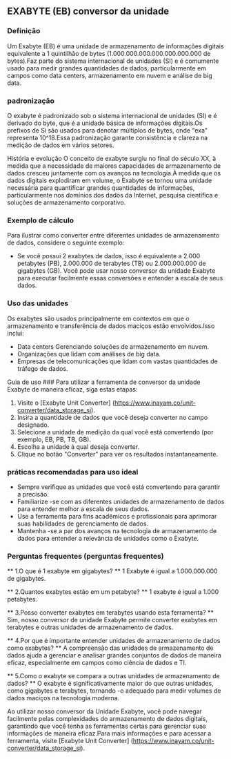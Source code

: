 ## EXABYTE (EB) conversor da unidade

### Definição
Um Exabyte (EB) é uma unidade de armazenamento de informações digitais equivalente a 1 quintilhão de bytes (1.000.000.000.000.000.000.000 de bytes).Faz parte do sistema internacional de unidades (SI) e é comumente usado para medir grandes quantidades de dados, particularmente em campos como data centers, armazenamento em nuvem e análise de big data.

### padronização
O exabyte é padronizado sob o sistema internacional de unidades (SI) e é derivado do byte, que é a unidade básica de informações digitais.Os prefixos de Si são usados ​​para denotar múltiplos de bytes, onde "exa" representa 10^18.Essa padronização garante consistência e clareza na medição de dados em vários setores.

História e evolução
O conceito de exabyte surgiu no final do século XX, à medida que a necessidade de maiores capacidades de armazenamento de dados cresceu juntamente com os avanços na tecnologia.À medida que os dados digitais explodiram em volume, o Exabyte se tornou uma unidade necessária para quantificar grandes quantidades de informações, particularmente nos domínios dos dados da Internet, pesquisa científica e soluções de armazenamento corporativo.

### Exemplo de cálculo
Para ilustrar como converter entre diferentes unidades de armazenamento de dados, considere o seguinte exemplo:
- Se você possui 2 exabytes de dados, isso é equivalente a 2.000 petabytes (PB), 2.000.000 de terabytes (TB) ou 2.000.000.000 de gigabytes (GB).
Você pode usar nosso conversor da unidade Exabyte para executar facilmente essas conversões e entender a escala de seus dados.

### Uso das unidades
Os exabytes são usados ​​principalmente em contextos em que o armazenamento e transferência de dados maciços estão envolvidos.Isso inclui:
- Data centers Gerenciando soluções de armazenamento em nuvem.
- Organizações que lidam com análises de big data.
- Empresas de telecomunicações que lidam com vastas quantidades de tráfego de dados.

Guia de uso ###
Para utilizar a ferramenta de conversor da unidade Exabyte de maneira eficaz, siga estas etapas:
1. Visite o [Exabyte Unit Converter] (https://www.inayam.co/unit-converter/data_storage_si).
2. Insira a quantidade de dados que você deseja converter no campo designado.
3. Selecione a unidade de medição da qual você está convertendo (por exemplo, EB, PB, TB, GB).
4. Escolha a unidade à qual deseja converter.
5. Clique no botão "Converter" para ver os resultados instantaneamente.

### práticas recomendadas para uso ideal
- Sempre verifique as unidades que você está convertendo para garantir a precisão.
- Familiarize -se com as diferentes unidades de armazenamento de dados para entender melhor a escala de seus dados.
- Use a ferramenta para fins acadêmicos e profissionais para aprimorar suas habilidades de gerenciamento de dados.
- Mantenha -se a par dos avanços na tecnologia de armazenamento de dados para entender a relevância de unidades como o Exabyte.

### Perguntas frequentes (perguntas frequentes)

** 1.O que é 1 exabyte em gigabytes? **
1 Exabyte é igual a 1.000.000.000 de gigabytes.

** 2.Quantos exabytes estão em um petabyte? **
1 exabyte é igual a 1.000 petabytes.

** 3.Posso converter exabytes em terabytes usando esta ferramenta? **
Sim, nosso conversor de unidade Exabyte permite converter exabytes em terabytes e outras unidades de armazenamento de dados.

** 4.Por que é importante entender unidades de armazenamento de dados como exabytes? **
A compreensão das unidades de armazenamento de dados ajuda a gerenciar e analisar grandes conjuntos de dados de maneira eficaz, especialmente em campos como ciência de dados e TI.

** 5.Como o exabyte se compara a outras unidades de armazenamento de dados? **
O exabyte é significativamente maior do que outras unidades, como gigabytes e terabytes, tornando -o adequado para medir volumes de dados maciços na tecnologia moderna.

Ao utilizar nosso conversor da Unidade Exabyte, você pode navegar facilmente pelas complexidades do armazenamento de dados digitais, garantindo que você tenha as ferramentas certas para gerenciar suas informações de maneira eficaz.Para mais informações e para acessar a ferramenta, visite [Exabyte Unit Converter] (https://www.inayam.co/unit-converter/data_storage_si).